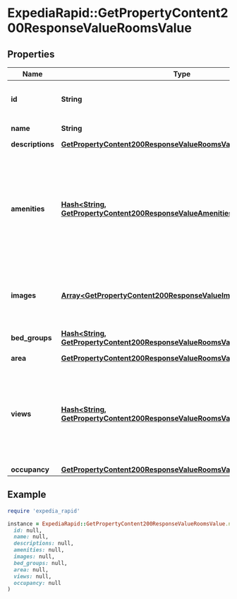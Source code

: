 # ExpediaRapid::GetPropertyContent200ResponseValueRoomsValue

## Properties

| Name | Type | Description | Notes |
| ---- | ---- | ----------- | ----- |
| **id** | **String** | Unique identifier for a room type. | [optional] |
| **name** | **String** | Room type name. | [optional] |
| **descriptions** | [**GetPropertyContent200ResponseValueRoomsValueDescriptions**](GetPropertyContent200ResponseValueRoomsValueDescriptions.md) |  | [optional] |
| **amenities** | [**Hash&lt;String, GetPropertyContent200ResponseValueAmenitiesValue&gt;**](GetPropertyContent200ResponseValueAmenitiesValue.md) | Lists all of the amenities available in the room. See our [amenities reference](https://developers.expediagroup.com/docs/rapid/lodging/content/content-reference-lists) for current known amenity ID and name values. | [optional] |
| **images** | [**Array&lt;GetPropertyContent200ResponseValueImagesInner&gt;**](GetPropertyContent200ResponseValueImagesInner.md) | The room&#39;s images. Contains all room images available. | [optional] |
| **bed_groups** | [**Hash&lt;String, GetPropertyContent200ResponseValueRoomsValueBedGroupsValue&gt;**](GetPropertyContent200ResponseValueRoomsValueBedGroupsValue.md) | A map of the room&#39;s bed groups. | [optional] |
| **area** | [**GetPropertyContent200ResponseValueRoomsValueArea**](GetPropertyContent200ResponseValueRoomsValueArea.md) |  | [optional] |
| **views** | [**Hash&lt;String, GetPropertyContent200ResponseValueRoomsValueViewsValue&gt;**](GetPropertyContent200ResponseValueRoomsValueViewsValue.md) | A map of the room views. See our [view reference](https://developers.expediagroup.com/docs/rapid/lodging/content/content-reference-lists) for current known room view ID and name values. | [optional] |
| **occupancy** | [**GetPropertyContent200ResponseValueRoomsValueOccupancy**](GetPropertyContent200ResponseValueRoomsValueOccupancy.md) |  | [optional] |

## Example

```ruby
require 'expedia_rapid'

instance = ExpediaRapid::GetPropertyContent200ResponseValueRoomsValue.new(
  id: null,
  name: null,
  descriptions: null,
  amenities: null,
  images: null,
  bed_groups: null,
  area: null,
  views: null,
  occupancy: null
)
```

